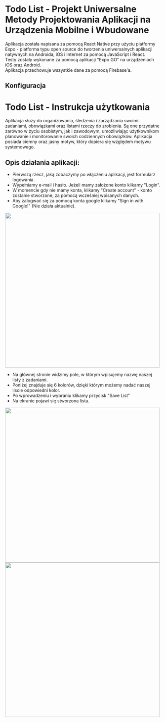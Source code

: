 # Todo List - Projekt Uniwersalne Metody Projektowania Aplikacji na Urządzenia Mobilne i Wbudowane
Aplikacja została napisana za pomocą React Native przy użyciu platformy Expo - platforma typu open source do tworzenia uniwersalnych aplikacji natywnych na Androida, iOS i Internet za pomocą JavaScript i React. <br>
Testy zostały wykonane za pomocą aplikacji "Expo GO" na urządzeniach iOS oraz Android. <br>
Aplikacja przechowuje wszystkie dane za pomocą Firebase'a. <br> 

## Konfiguracja

# Todo List - Instrukcja użytkowania
Aplikacja służy do organizowania, śledzenia i zarządzania swoimi zadaniami, obowiązkami oraz listami rzeczy do zrobienia. Są one przydatne zarówno w życiu osobistym, jak i zawodowym, umożliwiając użytkownikom planowanie i monitorowanie swoich codziennych obowiązków.
Aplikacja posiada ciemny oraz jasny motyw, który dopiera się względem motywu systemowego. <br>

## Opis działania aplikacji:
- Pierwszą rzecz, jaką zobaczymy po włączeniu aplikacji, jest formularz logowania.
- Wypełniamy e-mail i hasło. Jeżeli mamy założone konto klikamy "Login".
- W momencie gdy nie mamy konta, klikamy "Create account" - konto zostanie stworzone, za pomocą wcześniej wpisanych danych.
- Aby zalogwać się za pomocą konta google klikamy "Sign in with Google!" (Nie działa aktualnie).
<img src="https://github.com/Siiwson/ToDoApp/assets/72451564/04ca12be-7edd-4d1a-a574-83df0c59a9c1"  width="500"/>

- Na głównej stronie widzimy pole, w którym wpisujemy nazwę naszej listy z zadaniami.
- Poniżej znajduje się 6 kolorów, dzięki którym możemy nadać naszej liscie odpowiedni kolor.
- Po wprowadzeniu i wybraniu klikamy przycisk "Save List"
- Na ekranie pojawi się stworzona lista.
<img src="https://github.com/Siiwson/ToDoApp/assets/72451564/0a5f02ef-a03e-47f9-b575-b8bbf59868b1"  width="500"/>
<img src="https://github.com/Siiwson/ToDoApp/assets/72451564/6d256cf4-3331-4f81-8e2b-91f004900586"  width="500"/>
